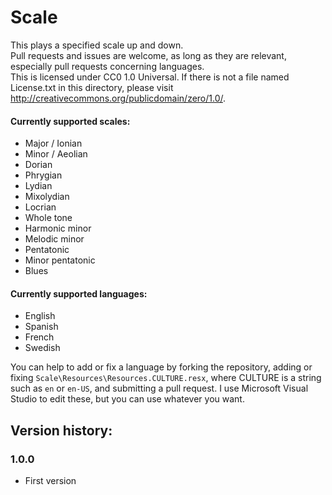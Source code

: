 # Scale
This plays a specified scale up and down.  
Pull requests and issues are welcome, as long as they are relevant, especially pull requests concerning languages.  
This is licensed under CC0 1.0 Universal.  If there is not a file named License.txt in this directory, please visit <http://creativecommons.org/publicdomain/zero/1.0/>.
#### Currently supported scales:
* Major / Ionian
* Minor / Aeolian
* Dorian
* Phrygian
* Lydian
* Mixolydian
* Locrian
* Whole tone
* Harmonic minor
* Melodic minor
* Pentatonic
* Minor pentatonic
* Blues

#### Currently supported languages:
* English
* Spanish  
* French
* Swedish

You can help to add or fix a language by forking the repository, adding or fixing `Scale\Resources\Resources.CULTURE.resx`, where CULTURE is a string such as `en` or `en-US`, and submitting a pull request.  I use Microsoft Visual Studio to edit these, but you can use whatever you want.  
## Version history:
### 1.0.0
* First version
